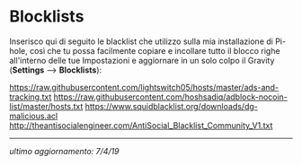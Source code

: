 # Blocklists

Inserisco qui di seguito le blacklist che utilizzo sulla mia installazione di Pi-hole, così che tu possa facilmente copiare e incollare tutto il blocco righe all'interno delle tue Impostazioni e aggiornare in un solo colpo il Gravity (**Settings** —> **Blocklists**):

https://raw.githubusercontent.com/lightswitch05/hosts/master/ads-and-tracking.txt
https://raw.githubusercontent.com/hoshsadiq/adblock-nocoin-list/master/hosts.txt
https://www.squidblacklist.org/downloads/dg-malicious.acl
http://theantisocialengineer.com/AntiSocial_Blacklist_Community_V1.txt

-----------

*ultimo aggiornamento: 7/4/19*